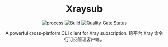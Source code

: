 <div align="center">

# Xraysub  
[![process](https://img.shields.io/badge/dev-in%20Progress-yellow)](https://github.com/Bpazy/xraysub/projects/1])
[![Build](https://github.com/Bpazy/xraysub/workflows/Build/badge.svg)](https://github.com/Bpazy/xraysub/actions/workflows/build.yml)
[![Quality Gate Status](https://sonarcloud.io/api/project_badges/measure?project=Bpazy_xraysub&metric=alert_status)](https://sonarcloud.io/dashboard?id=Bpazy_xraysub)


A powerful cross-platform CLI client for Xray subscription. 跨平台 Xray 命令行订阅管理客户端。
</div>
